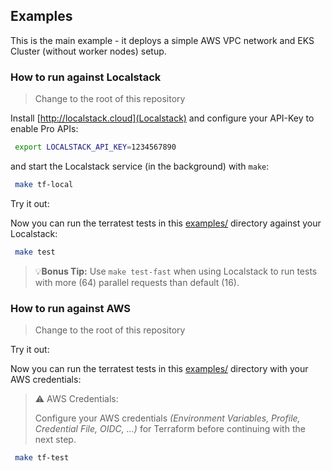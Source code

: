 ## Examples

This is the main example - it deploys a simple AWS VPC network and EKS Cluster (without worker nodes) setup.


### How to run against Localstack

> Change to the root of this repository

Install [http://localstack.cloud](Localstack) and configure your API-Key to enable Pro APIs:

```bash
 export LOCALSTACK_API_KEY=1234567890
```

and start the Localstack service (in the background) with `make`:

```bash
 make tf-local
```

Try it out:

Now you can run the terratest tests in this [examples/](../examples) directory against your Localstack:

```bash
 make test
```

> 💡**Bonus Tip:** Use `make test-fast` when using Localstack to run tests with more (64) parallel requests than default (16).


### How to run against AWS

> Change to the root of this repository

Try it out:

Now you can run the terratest tests in this [examples/](../examples) directory with your AWS credentials:

> ⚠️ AWS Credentials:
>
> Configure your AWS credentials _(Environment Variables, Profile, Credential File, OIDC, ...)_
> for Terraform before continuing with the next step.


```bash
 make tf-test
```
